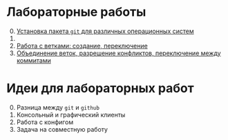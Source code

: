 # Лабораторные работы
0. [Установка пакета `git` для различных операционных систем](01-git-installation.md)
1. []()
2. [Работа с ветками: создание, переключение](01-git-branches.md)
3. [Объединение веток, разрешение конфликтов, переключение между коммитами](01-git-merge-branches.md)
# Идеи для лабораторных работ
0. Разница между `git` и `github`
1. Консольный и графический клиенты
2. Работа с конфигом
3. Задача на совместную работу
